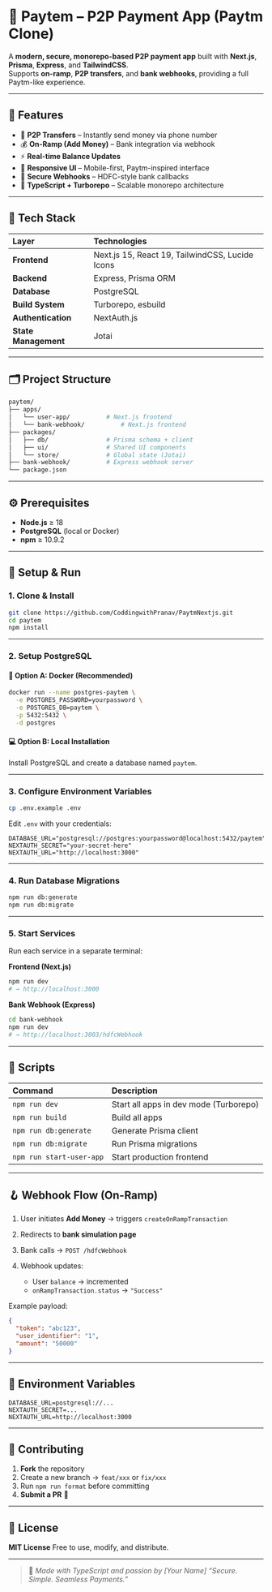 # 💸 Paytem – P2P Payment App (Paytm Clone)

A **modern, secure, monorepo-based P2P payment app** built with **Next.js**, **Prisma**, **Express**, and **TailwindCSS**.  
Supports **on-ramp**, **P2P transfers**, and **bank webhooks**, providing a full Paytm-like experience.

---

## 🚀 Features

- 🔁 **P2P Transfers** – Instantly send money via phone number  
- 💰 **On-Ramp (Add Money)** – Bank integration via webhook  
- ⚡ **Real-time Balance Updates**  
- 📱 **Responsive UI** – Mobile-first, Paytm-inspired interface  
- 🔐 **Secure Webhooks** – HDFC-style bank callbacks  
- 🧩 **TypeScript + Turborepo** – Scalable monorepo architecture  

---

## 🧠 Tech Stack

| Layer | Technologies |
|:------|:-------------|
| **Frontend** | Next.js 15, React 19, TailwindCSS, Lucide Icons |
| **Backend** | Express, Prisma ORM |
| **Database** | PostgreSQL |
| **Build System** | Turborepo, esbuild |
| **Authentication** | NextAuth.js |
| **State Management** | Jotai |

---

## 🗂️ Project Structure

```bash
paytem/
├── apps/
│   └── user-app/          # Next.js frontend
│   └── bank-webhook/          # Next.js frontend
├── packages/
│   ├── db/                # Prisma schema + client
│   ├── ui/                # Shared UI components
│   └── store/             # Global state (Jotai)
├── bank-webhook/          # Express webhook server
└── package.json
````

---

## ⚙️ Prerequisites

* **Node.js** ≥ 18
* **PostgreSQL** (local or Docker)
* **npm** ≥ 10.9.2

---

## 🧩 Setup & Run

### 1. Clone & Install

```bash
git clone https://github.com/CoddingwithPranav/PaytmNextjs.git
cd paytem
npm install
```

---

### 2. Setup PostgreSQL

#### 🐳 Option A: Docker (Recommended)

```bash
docker run --name postgres-paytem \
  -e POSTGRES_PASSWORD=yourpassword \
  -e POSTGRES_DB=paytem \
  -p 5432:5432 \
  -d postgres
```

#### 💻 Option B: Local Installation

Install PostgreSQL and create a database named `paytem`.

---

### 3. Configure Environment Variables

```bash
cp .env.example .env
```

Edit `.env` with your credentials:

```env
DATABASE_URL="postgresql://postgres:yourpassword@localhost:5432/paytem"
NEXTAUTH_SECRET="your-secret-here"
NEXTAUTH_URL="http://localhost:3000"
```

---

### 4. Run Database Migrations

```bash
npm run db:generate
npm run db:migrate
```

---

### 5. Start Services

Run each service in a separate terminal:

**Frontend (Next.js)**

```bash
npm run dev
# → http://localhost:3000
```

**Bank Webhook (Express)**

```bash
cd bank-webhook
npm run dev
# → http://localhost:3003/hdfcWebhook
```

---

## 🧰 Scripts

| Command                  | Description                            |
| :----------------------- | :------------------------------------- |
| `npm run dev`            | Start all apps in dev mode (Turborepo) |
| `npm run build`          | Build all apps                         |
| `npm run db:generate`    | Generate Prisma client                 |
| `npm run db:migrate`     | Run Prisma migrations                  |
| `npm run start-user-app` | Start production frontend              |

---

## 🪝 Webhook Flow (On-Ramp)

1. User initiates **Add Money** → triggers `createOnRampTransaction`
2. Redirects to **bank simulation page**
3. Bank calls → `POST /hdfcWebhook`
4. Webhook updates:

   * User `balance` → incremented
   * `onRampTransaction.status` → `"Success"`

Example payload:

```json
{
  "token": "abc123",
  "user_identifier": "1",
  "amount": "50000"  
}
```

---


## 🌿 Environment Variables

```env
DATABASE_URL=postgresql://...
NEXTAUTH_SECRET=...
NEXTAUTH_URL=http://localhost:3000
```

---

## 🤝 Contributing

1. **Fork** the repository
2. Create a new branch → `feat/xxx` or `fix/xxx`
3. Run `npm run format` before committing
4. **Submit a PR** 🎉

---

## 📜 License

**MIT License**
Free to use, modify, and distribute.

---

> 💙 *Made with TypeScript and passion by [Your Name]*
> *“Secure. Simple. Seamless Payments.”*

```
